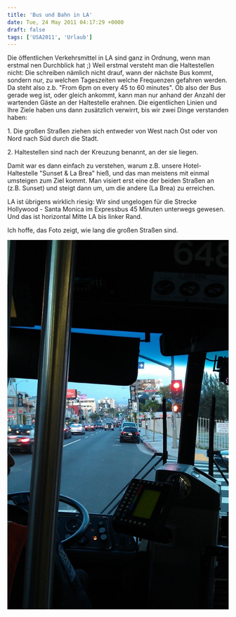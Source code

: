 ```yaml
---
title: 'Bus und Bahn in LA'
date: Tue, 24 May 2011 04:17:29 +0000
draft: false
tags: ['USA2011', 'Urlaub']
---
```


Die öffentlichen Verkehrsmittel in LA sind ganz in Ordnung, wenn man erstmal nen Durchblick hat ;) Weil erstmal versteht man die Haltestellen nicht: Die schreiben nämlich nicht drauf, wann der nächste Bus kommt, sondern nur, zu welchen Tageszeiten welche Frequenzen gefahren werden. Da steht also z.b. "From 6pm on every 45 to 60 minutes". Ob also der Bus gerade weg ist, oder gleich ankommt, kann man nur anhand der Anzahl der wartenden Gäste an der Haltestelle erahnen. Die eigentlichen Linien und Ihre Ziele haben uns dann zusätzlich verwirrt, bis wir zwei Dinge verstanden haben:

1\. Die großen Straßen ziehen sich entweder von West nach Ost oder von Nord nach Süd durch die Stadt.

2\. Haltestellen sind nach der Kreuzung benannt, an der sie liegen.

Damit war es dann einfach zu verstehen, warum z.B. unsere Hotel-Haltestelle "Sunset & La Brea" hieß, und das man meistens mit einmal umsteigen zum Ziel kommt. Man visiert erst eine der beiden Straßen an (z.B. Sunset) und steigt dann um, um die andere (La Brea) zu erreichen.

LA ist übrigens wirklich riesig: Wir sind ungelogen für die Strecke Hollywood - Santa Monica im Expressbus 45 Minuten unterwegs gewesen. Und das ist horizontal Mitte LA bis linker Rand.

Ich hoffe, das Foto zeigt, wie lang die großen Straßen sind.

![Imag0088](/urlaub2011-images/imag0088-scaled-1000.jpg?w=179)